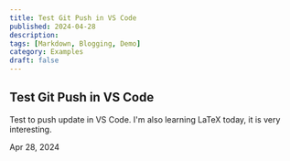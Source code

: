 ```yaml
---
title: Test Git Push in VS Code 
published: 2024-04-28
description: 
tags: [Markdown, Blogging, Demo]
category: Examples
draft: false
---
```

## Test Git Push in VS Code 
Test to push update in VS Code.
I'm also learning LaTeX today, it is very interesting.

Apr 28, 2024
